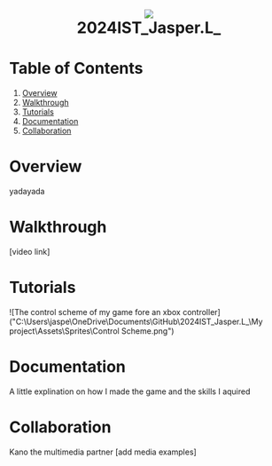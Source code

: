<h1 align="center">
 <img src="https://user-images.githubusercontent.com/45159366/97361059-45151700-185c-11eb-9d12-dae51c79eb8a.png">
  <br />
 2024IST_Jasper.L_
</h1>

# Table of Contents

1. [Overview](https://github.com/TempeHS/2024IST_Jasper.L_?tab=readme-ov-file#overview)
2. [Walkthrough](https://github.com/TempeHS/2024IST_Jasper.L_?tab=readme-ov-file#walkthrough)
3. [Tutorials](https://github.com/TempeHS/2024IST_Jasper.L_?tab=readme-ov-file#tutorials)
4. [Documentation](https://github.com/TempeHS/2024IST_Jasper.L_?tab=readme-ov-file#documentation)
5. [Collaboration](https://github.com/TempeHS/2024IST_Jasper.L_?tab=readme-ov-file#collaboration)

# Overview

yadayada

# Walkthrough

[video link]

# Tutorials

![The control scheme of my game fore an xbox controller]("C:\Users\jaspe\OneDrive\Documents\GitHub\2024IST_Jasper.L_\My project\Assets\Sprites\Control Scheme.png")

# Documentation

A little explination on how I made the game and the skills I aquired

# Collaboration

Kano the multimedia partner
[add media examples]
